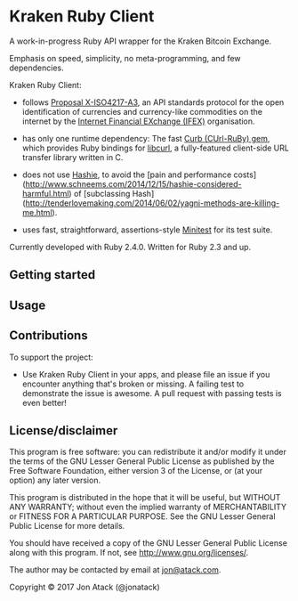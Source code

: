 # Kraken Ruby Client

A work-in-progress Ruby API wrapper for the Kraken Bitcoin Exchange.

Emphasis on speed, simplicity, no meta-programming, and few dependencies.

Kraken Ruby Client:

- follows
[Proposal X-ISO4217-A3](http://www.ifex-project.org/our-proposals/x-iso4217-a3),
an API standards protocol for the open identification of currencies and
currency-like commodities on the internet by the
[Internet Financial EXchange (IFEX)](http://www.ifex-project.org/) organisation.

- has only one runtime dependency:
The fast [Curb (CUrl-RuBy) gem](https://github.com/taf2/curb), which provides
Ruby bindings for [libcurl](https://github.com/curl/curl), a fully-featured
client-side URL transfer library written in C.

- does not use [Hashie](https://github.com/intridea/hashie),
to avoid the [pain and performance costs]
(http://www.schneems.com/2014/12/15/hashie-considered-harmful.html) of
[subclassing Hash]
(http://tenderlovemaking.com/2014/06/02/yagni-methods-are-killing-me.html).

- uses fast, straightforward, assertions-style
[Minitest](https://github.com/seattlerb/minitest) for its test suite.

Currently developed with Ruby 2.4.0. Written for Ruby 2.3 and up.

## Getting started

## Usage

## Contributions

To support the project:

* Use Kraken Ruby Client in your apps, and please file an issue if you
encounter anything that's broken or missing. A failing test to demonstrate
the issue is awesome. A pull request with passing tests is even better!

## License/disclaimer

This program is free software: you can redistribute it and/or modify
it under the terms of the GNU Lesser General Public License as published by
the Free Software Foundation, either version 3 of the License, or
(at your option) any later version.

This program is distributed in the hope that it will be useful,
but WITHOUT ANY WARRANTY; without even the implied warranty of
MERCHANTABILITY or FITNESS FOR A PARTICULAR PURPOSE.  See the
GNU Lesser General Public License for more details.

You should have received a copy of the GNU Lesser General Public License
along with this program.  If not, see <http://www.gnu.org/licenses/>.

The author may be contacted by email at jon@atack.com.

Copyright © 2017 Jon Atack (@jonatack)
